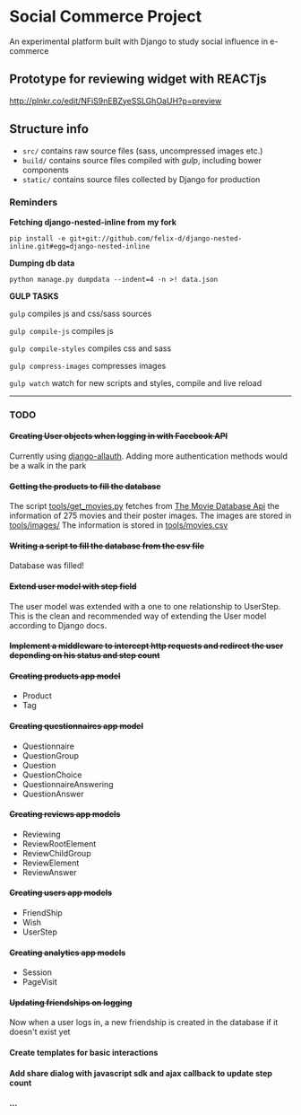# Social Commerce Project
An experimental platform built with Django to study social influence in e-commerce

## Prototype for reviewing widget with REACTjs

http://plnkr.co/edit/NFiS9nEBZyeSSLGhOaUH?p=preview

## Structure info

* `src/` contains raw source files (sass, uncompressed images etc.)
* `build/` contains source files compiled with *gulp*, including bower components
* `static/` contains source files collected by Django for production

### Reminders
**Fetching django-nested-inline from my fork**

`pip install -e git+git://github.com/felix-d/django-nested-inline.git#egg=django-nested-inline`

**Dumping db data**

`python manage.py dumpdata --indent=4 -n >! data.json`

**GULP TASKS**

`gulp` compiles js and css/sass sources

`gulp compile-js` compiles js

`gulp compile-styles` compiles css and sass

`gulp compress-images` compresses images

`gulp watch` watch for new scripts and styles, compile and live reload

* * *
### TODO
#### ~~Creating User objects when logging in with Facebook API~~
Currently using [django-allauth](https://github.com/pennersr/django-allauth).
Adding more authentication methods would be a walk in the park
#### ~~Getting the products to fill the database~~
The script [tools/get_movies.py](https://github.com/felix-d/social-commerce-project/blob/master/tools/get_movies.py) fetches from [The Movie Database Api](https://www.themoviedb.org/documentation/api) the information of 275 movies and their poster images.
The images are stored in [tools/images/](https://github.com/felix-d/social-commerce-project/tree/master/tools/images)
The information is stored in [tools/movies.csv](https://github.com/felix-d/social-commerce-project/blob/master/tools/movies.csv#L9)
#### ~~Writing a script to fill the database from the csv file~~
Database was filled!
#### ~~Extend user model with step field~~
The user model was extended with a one to one relationship to UserStep. This is the clean and recommended way of extending the User model
according to Django docs.
#### ~~Implement a middleware to intercept http requests and redirect the user depending on his status and step count~~
#### ~~Creating products app model~~

* Product
* Tag

#### ~~Creating questionnaires app model~~

* Questionnaire
* QuestionGroup
* Question
* QuestionChoice
* QuestionnaireAnswering
* QuestionAnswer

#### ~~Creating reviews app models~~

* Reviewing
* ReviewRootElement
* ReviewChildGroup
* ReviewElement
* ReviewAnswer

#### ~~Creating users app models~~

* FriendShip
* Wish
* UserStep

#### ~~Creating analytics app models~~

* Session
* PageVisit

#### ~~Updating friendships on logging~~

Now when a user logs in, a new friendship is created in the database if it doesn't exist yet

#### Create templates for basic interactions
#### Add share dialog with javascript sdk and ajax callback to update step count
#### ...
